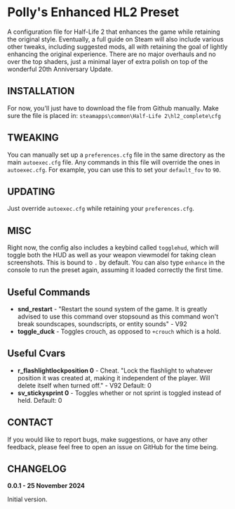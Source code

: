 Polly's Enhanced HL2 Preset
=========
A configuration file for Half-Life 2 that enhances the game while retaining the original style. Eventually, a full guide on Steam will also include various other tweaks, including suggested mods, all with retaining the goal of lightly enhancing the original experience. There are no major overhauls and no over the top shaders, just a minimal layer of extra polish on top of the wonderful 20th Anniversary Update.

INSTALLATION
------------
For now, you'll just have to download the file from Github manually. Make sure the file is placed in: `steamapps\common\Half-Life 2\hl2_complete\cfg`

TWEAKING
------
You can manually set up a `preferences.cfg` file in the same directory as the main `autoexec.cfg` file. Any commands in this file will override the ones in `autoexec.cfg`. For example, you can use this to set your `default_fov` to `90`.

UPDATING
------
Just override `autoexec.cfg` while retaining your `preferences.cfg`.

MISC
------
Right now, the config also includes a keybind called `togglehud`, which will toggle both the HUD as well as your weapon viewmodel for taking clean screenshots. This is bound to `.` by default. You can also type `enhance` in the console to run the preset again, assuming it loaded correctly the first time.

Useful Commands
---
- **snd_restart** - "Restart the sound system of the game. It is greatly advised to use this command over stopsound as this command won't break soundscapes, soundscripts, or entity sounds" - V92
- **toggle_duck** - Toggles crouch, as opposed to `+crouch` which is a hold.

Useful Cvars
---
- **r_flashlightlockposition 0** - Cheat. "Lock the flashlight to whatever position it was created at, making it independent of the player. Will delete itself when turned off." - V92 Default: 0
- **sv_stickysprint 0** - Toggles whether or not sprint is toggled instead of held. Default: 0

CONTACT
-------
If you would like to report bugs, make suggestions, or have any other feedback, please feel free to open an issue on GitHub for the time being.

CHANGELOG
---------
__**0.0.1** - 25 November 2024__

Initial version.